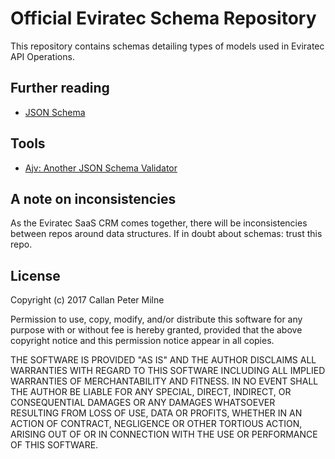 # Official Eviratec Schema Repository

This repository contains schemas detailing types of models used in Eviratec API Operations.

## Further reading

* [JSON Schema](http://json-schema.org/documentation.html)

## Tools

* [Ajv: Another JSON Schema Validator](https://github.com/epoberezkin/ajv)

## A note on inconsistencies

As the Eviratec SaaS CRM comes together, there will be inconsistencies between repos around data structures.  If in doubt about schemas: trust this repo.

## License

Copyright (c) 2017 Callan Peter Milne

Permission to use, copy, modify, and/or distribute this software for any purpose with or without fee is hereby granted, provided that the above copyright notice and this permission notice appear in all copies.

THE SOFTWARE IS PROVIDED "AS IS" AND THE AUTHOR DISCLAIMS ALL WARRANTIES WITH REGARD TO THIS SOFTWARE INCLUDING ALL IMPLIED WARRANTIES OF MERCHANTABILITY AND FITNESS. IN NO EVENT SHALL THE AUTHOR BE LIABLE FOR ANY SPECIAL, DIRECT, INDIRECT, OR CONSEQUENTIAL DAMAGES OR ANY DAMAGES WHATSOEVER RESULTING FROM LOSS OF USE, DATA OR PROFITS, WHETHER IN AN ACTION OF CONTRACT, NEGLIGENCE OR OTHER TORTIOUS ACTION, ARISING OUT OF OR IN CONNECTION WITH THE USE OR PERFORMANCE OF THIS SOFTWARE.
